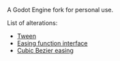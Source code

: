 A Godot Engine fork for personal use.

List of alterations:
* [Tween](https://github.com/adflixit/godot/blob/4.2/scene/animation/tween.h)
* [Easing function interface](https://github.com/adflixit/godot/blob/4.2/scene/animation/easing_func.h)
* [Cubic Bezier easing](https://github.com/adflixit/godot/blob/4.2/scene/animation/cubic_bezier_easing.h)
